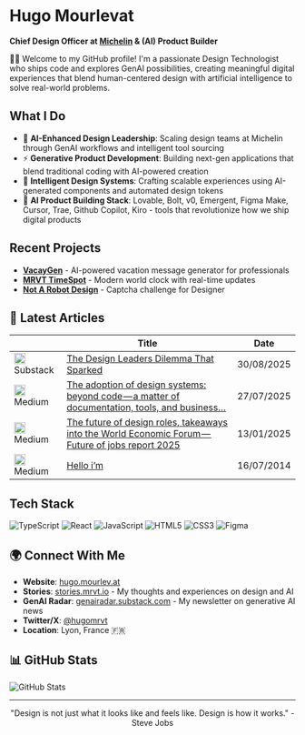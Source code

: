 # Hugo Mourlevat
**Chief Design Officer at [Michelin](https://github.com/michelin) & (AI) Product Builder**

👋🏽 Welcome to my GitHub profile! I'm a passionate Design Technologist who ships code and explores GenAI possibilities, creating meaningful digital experiences that blend human-centered design with artificial intelligence to solve real-world problems.

## What I Do
- 🤖 **AI-Enhanced Design Leadership**: Scaling design teams at Michelin through GenAI workflows and intelligent tool sourcing
- ⚡ **Generative Product Development**: Building next-gen applications that blend traditional coding with AI-powered creation
- 🎨 **Intelligent Design Systems**: Crafting scalable experiences using AI-generated components and automated design tokens
- 🚀 **AI Product Building Stack**: Lovable, Bolt, v0, Emergent, Figma Make, Cursor, Trae, Github Copilot, Kiro - tools that revolutionize how we ship digital products

## Recent Projects
- **[VacayGen](https://github.com/hugomrvt/vacaygen)** - AI-powered vacation message generator for professionals
- **[MRVT TimeSpot](https://github.com/hugomrvt/mrvt-timespot)** - Modern world clock with real-time updates
- **[Not A Robot Design](https://github.com/hugomrvt/not-a-robot-design)** - Captcha challenge for Designer

## 📝 Latest Articles
<!-- LATEST_ARTICLES_START -->
|  | Title | Date |
|----------|-------|------|
| <img alt="Substack" src="https://www.google.com/s2/favicons?domain=substack.com&sz=20" height="20" width="20"/> Substack | [The Design Leaders Dilemma That Sparked](https://genairadar.substack.com/p/the-design-leaders-dilemma-that-sparked) | 30/08/2025 |
| <img alt="Medium" src="https://www.google.com/s2/favicons?domain=medium.com&sz=20" height="20" width="20"/> Medium | [The adoption of design systems: beyond code — a matter of documentation, tools, and business…](https://www.designsystemscollective.com/the-adoption-of-design-systems-beyond-code-a-matter-of-documentation-tools-and-business-48dcbd0420f4?source=rss-1d7eddbc4946------2) | 27/07/2025 |
| <img alt="Medium" src="https://www.google.com/s2/favicons?domain=medium.com&sz=20" height="20" width="20"/> Medium | [The future of design roles, takeaways into the World Economic Forum — Future of jobs report 2025](https://hugomrvt.medium.com/the-future-of-design-roles-takeaways-into-the-wef-future-of-jobs-report-2025-af1b2f07716c?source=rss-1d7eddbc4946------2) | 13/01/2025 |
| <img alt="Medium" src="https://www.google.com/s2/favicons?domain=medium.com&sz=20" height="20" width="20"/> Medium | [Hello i’m](https://hugomrvt.medium.com/hello-im-b689b1475184?source=rss-1d7eddbc4946------2) | 16/07/2014 |
<!-- LATEST_ARTICLES_END -->

## Tech Stack
![TypeScript](https://img.shields.io/badge/-TypeScript-3178C6?style=flat-square&logo=typescript&logoColor=white) ![React](https://img.shields.io/badge/-React-61DAFB?style=flat-square&logo=react&logoColor=black) ![JavaScript](https://img.shields.io/badge/-JavaScript-F7DF1E?style=flat-square&logo=javascript&logoColor=black) ![HTML5](https://img.shields.io/badge/-HTML5-E34F26?style=flat-square&logo=html5&logoColor=white) ![CSS3](https://img.shields.io/badge/-CSS3-1572B6?style=flat-square&logo=css3&logoColor=white) ![Figma](https://img.shields.io/badge/-Figma-F24E1E?style=flat-square&logo=figma&logoColor=white)

## 🌍 Connect With Me
- **Website**: [hugo.mourlev.at](https://hugo.mourlev.at/)
- **Stories**: [stories.mrvt.io](https://stories.mrvt.io/) - My thoughts and experiences on design and AI
- **GenAI Radar**: [genairadar.substack.com](https://genairadar.substack.com/) - My newsletter on generative AI news
- **Twitter/X**: [@hugomrvt](https://twitter.com/hugomrvt)
- **Location**: Lyon, France 🇫🇷

## 📊 GitHub Stats
![GitHub Stats](https://github-readme-stats.vercel.app/api?username=hugomrvt&show_icons=true&theme=dark)

---
<div align="center">
"Design is not just what it looks like and feels like. Design is how it works." - Steve Jobs
</div>
